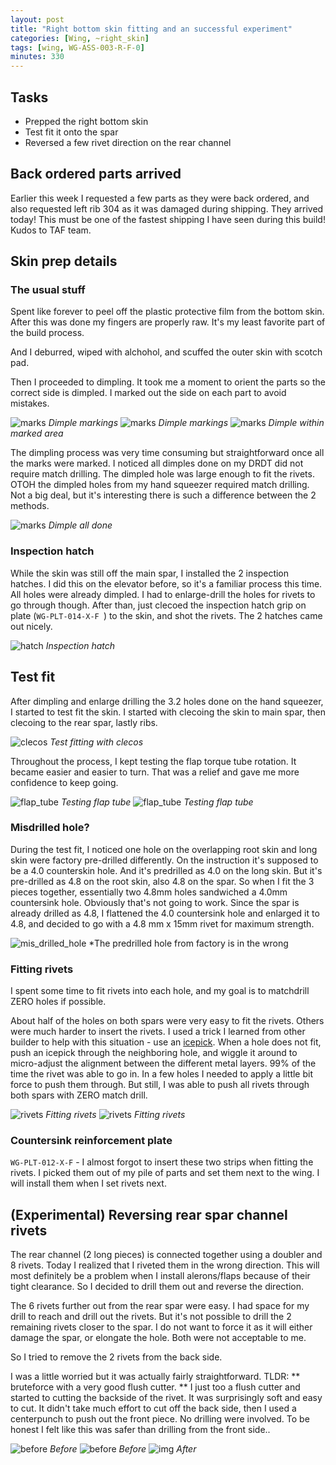 ```yaml
---
layout: post
title: "Right bottom skin fitting and an successful experiment"
categories: [Wing, ~right_skin]
tags: [wing, WG-ASS-003-R-F-0]
minutes: 330
---
```


## Tasks 

* Prepped the right bottom skin
* Test fit it onto the spar
* Reversed a few rivet direction on the rear channel

## Back ordered parts arrived

Earlier this week I requested a few parts as they were back ordered, and also requested left rib 304 as it was damaged during shipping. They arrived today! This must be one of the fastest shipping I have seen during this build! Kudos to TAF team.

## Skin prep details

### The usual stuff

Spent like forever to peel off the plastic protective film from the bottom skin. After this was done my fingers are properly raw. It's my least favorite part of the build process.

And I deburred, wiped with alchohol, and scuffed the outer skin with scotch pad. 

Then I proceeded to dimpling.  It took me a moment to orient the parts so the correct side is dimpled. I marked out the side on each part to avoid mistakes. 

![marks](https://lh3.googleusercontent.com/pw/AP1GczMjrgXJLPl8jJtjDEOkROWpox-Pv_IExwTuj6YdawZMnYp8PyFwt3rpao4AO4aPmX1Z1vlefQ8jvT0sH8AzD5CNJ_0nfTrd1VK2cCluY3NmyH-gEEuV--C6b1ZiFw-aqZKOsO75z-P7YlwjK4BCkIixdA=w2166-h2888-s-no-gm?authuser=3)
*Dimple markings*
![marks](https://lh3.googleusercontent.com/pw/AP1GczMXKLjppurHul8W9Sl-AZT4EzWPCqUdiR0j0QlHy33kDNKeAAL-Pisu6vIch_DGS9tRaQgP1qUxDGVXj6lg4ni9krbkz7SeaKH7y1FDol1bTo7zuvNCNd80jcsh91hvC9qPIh7a71M6tkc0TYA74WKZ7w=w3850-h2888-s-no-gm?authuser=3)
*Dimple markings*
![marks](https://lh3.googleusercontent.com/pw/AP1GczMLgv_gt-0NvOpKSD_DhlXfkVeB_vRefL1gCYAyB5QZg1N5tGpwporsT43-OJW5Ab5QaxIaHRNdKhveTofz_CWjlgDE7kH0xeofeVdTqWIaP7BvH6MluDv0avhZ0-DK9xG5lWmm0__QRIlXy9He6O4O1A=w2166-h2888-s-no-gm?authuser=3)
*Dimple within marked area*

The dimpling process was very time consuming but straightforward once all the marks were marked. I noticed all dimples done on my DRDT did not require match drilling. The dimpled hole was large enough to fit the rivets. OTOH the dimpled holes from my hand squeezer required match drilling. Not a big deal, but it's interesting there is such a difference between the 2 methods.

![marks](https://lh3.googleusercontent.com/pw/AP1GczNlMIUIoCJe7BKwpTFgqGMj1_31148RdFg7y9At_GMlz2Ep41Trk7Jrpci6yyDSMGISE7Geaj4MmoPK37OgkJPyQ0wqhxDvqOoUjF9S02HgXrL4FXky4QiMTsLP-6gr8HKmMavn1v2ty9WcEv2mJMVxfg=w2166-h2888-s-no-gm?authuser=3)
*Dimple all done*

### Inspection hatch

While the skin was still off the main spar, I installed the 2 inspection hatches. I did this on the elevator before, so it's a familiar process this time. All holes were already dimpled. I had to enlarge-drill the holes for rivets to go through though. After than, just clecoed the inspection hatch grip on plate (`WG-PLT-014-X-F
`) to the skin, and shot the rivets. The 2 hatches came out nicely.

![hatch](https://lh3.googleusercontent.com/pw/AP1GczOk1niSYqVgXelGlVP30tssKhLv98B06x1eKwvz0aOljNEaAV_m-1ymzE_ixkPD3nBX9y-pw6HAfWcei6NeyHfXCBk2ZBpo_UgfQ4Jk2062ZRnHEaJ1b_ik_BmYBG14mAmFkZxFkux-A0KSp_7Nnd4PYw=w2166-h2888-s-no-gm?authuser=3)
*Inspection hatch*

## Test fit

After dimpling and enlarge drilling the 3.2 holes done on the hand squeezer, I started to test fit the skin. I started with clecoing the skin to main spar, then clecoing to the rear spar, lastly ribs.

![clecos](https://lh3.googleusercontent.com/pw/AP1GczPrAmSZgWGJ8eSL2ua1yeymnjzQwkPq1N2DjPYlZ91dCVPbQFc_pX28qR_rwN8lvKaobdzCNMr_5CyWEvJYlVw7i3h07wek3x9-n8kKhgVKBrGM1A6eSFEgmmsrQvyJb8UBIre72dj67NQAxm1Eoriy4A=w2166-h2888-s-no-gm?authuser=3)
*Test fitting with clecos*

Throughout the process, I kept testing the flap torque tube rotation. It became easier and easier to turn. That was a relief and gave me more confidence to keep going.

![flap_tube](https://lh3.googleusercontent.com/pw/AP1GczNe2--fBdeXIYs4EFP7xsldEwEiPqOBETaHMZ155bQXcWpL0If88emenHVrvGlLiiNqB_BW12FAUdW54SPVGZs7Cn0m5bOXgIXGPiIwtIGw6ECXR0uf7A-zIaIA9qAuMER6hFXkXbKz9EWJTvjRw9go0g=w2166-h2888-s-no-gm)
*Testing flap tube*
![flap_tube](https://lh3.googleusercontent.com/pw/AP1GczNkdu9Kpd9pGoIvHL8EbeCabzj-uJF30WucSfksuRJoeI4FZU_6ZAbmvp6Vi9PoavuNnOz-620HTb96UiYZ0BFu6bseiz2QU_MwrnPcua9CjxFfyAHNZZKRNKQ7ctHWnmXKxjaM8PKJW51tdPGApQjaag=w2166-h2888-s-no-gm)
*Testing flap tube*

### Misdrilled hole?

During the test fit, I noticed one hole on the overlapping root skin and long skin were factory pre-drilled differently. On the instruction it's supposed to be a 4.0 counterskin hole. And it's predrilled as 4.0 on the long skin. But it's pre-drilled as 4.8 on the root skin, also 4.8 on the spar. So when I fit the 3 pieces together, essentially two 4.8mm holes sandwiched a 4.0mm countersink hole. Obviously that's not going to work.  Since the spar is already drilled as 4.8, I flattened the 4.0 countersink hole and enlarged it to 4.8, and decided to go with a 4.8 mm x 15mm rivet for maximum strength.

![mis_drilled_hole](https://lh3.googleusercontent.com/pw/AP1GczN0emCIGkW2fNlXxyIH0GxfYfeLSNmQtJkIH_7chjuVuZsno_WBr5EfBGgabGfJlmv0RX6tKK8a2Z61ev0VCHjtNCTWNRXLIThSNvJuqXksp4DLMVh1ddHV86FNrQSRLaUFsXCTlEw2crhxDXMFw1IzLw=w2166-h2888-s-no-gm)
*The predrilled hole from factory is in the wrong

### Fitting rivets

I spent some time to fit rivets into each hole, and my goal is to matchdrill ZERO holes if possible. 

About half of the holes on both spars were very easy to fit the rivets. Others were much harder to insert the rivets. I used a trick I learned from other builder to help with this situation - use an [icepick](https://www.amazon.com/Chef-Craft-Select-Handle-Natural/dp/B01LDC38PW). When a hole does not fit, push an icepick through the neighboring hole, and wiggle it around to micro-adjust the alignment between the different metal layers. 99% of the time the rivet was able to go in. In a few holes I needed to apply a little bit force to push them through. But still,  I was able to push all rivets through both spars with ZERO match drill.

![rivets](https://lh3.googleusercontent.com/pw/AP1GczMCsEKaBbkCn3H_7uxkhp73We_OAWNq9e0YpVYDHVvyN_v9W2ir4-W6zsUyr7wQqQItGKekJCP7x9DODXZYb8Tot2XB84VjOtyuVc_Q2ioOOlzkQkt0EKfRvmCPFjdD3nZZxN1ftnQd93DaYpxmu82kog=w2166-h2888-s-no-gm?authuser=3)
*Fitting rivets*
![rivets](https://lh3.googleusercontent.com/pw/AP1GczMJaCYgr_L60XukOn8IddYzZFAUYFWq3j6JEu4FRP0pL8m0XTSwQaW0IYu6TEHFmbvv0519SiQdwJBVCxk7X3YBSkjivbypsdL3RMuw_qACP-pdNRLJSlt-pDQUZQrDgRRjE-OMbn1sfvDQmDpOmJmHSg=w2166-h2888-s-no-gm?authuser=3)
*Fitting rivets*

### Countersink reinforcement plate

`WG-PLT-012-X-F` - I almost forgot to insert these two strips when fitting the rivets. I picked them out of my pile of parts and set them next to the wing. I will install them when I set rivets next.

## (Experimental) Reversing rear spar channel rivets

The rear channel (2 long pieces) is connected together using a doubler and 8 rivets. Today I realized that I riveted them in the wrong direction. This will most definitely be a problem when I install alerons/flaps because of their tight clearance. So I decided to drill them out and reverse the direction.

The 6 rivets further out from the rear spar were easy. I had space for my drill to reach and drill out the rivets. But it's not possible to drill the 2 remaining rivets closer to the spar. I do not want to force it as it will either damage the spar, or elongate the hole. Both were not acceptable to me.

So I tried to remove the 2 rivets from the back side. 

I was a little worried but it was actually fairly straightforward. TLDR: ** bruteforce with a very good flush cutter. ** I just too a flush cutter and started to cutting  the backside of the rivet. It was surprisingly soft and easy to cut. It didn't take much effort to cut off the back side, then I used a centerpunch to push out the front piece. No drilling were involved. To be honest I felt like this was safer than drilling from the front side..

![before](https://lh3.googleusercontent.com/pw/AP1GczOMasUGyDxdg_qg5pWFPEeufWXJ1E0lTkRwJ8qWNAxtWSzOmxVfLMpb76eDuVoP4NXodzZ0VCD57QNWSXn_8o50DAgAMcN3Ga0c77vG860fPXya1yhfB8MoBWjMOiUqBQt0YCUdIRgZ1XYxbDzdsfvUVw=w2166-h2888-s-no-gm?authuser=3)
*Before*
![before](https://lh3.googleusercontent.com/pw/AP1GczPf5Zm4le3U7ADhAKCiyrzO_I7CW1hWGseessonh5MxLOO-1tJII3OcJsp_CnGBV7G00TOVgOf9BGVyy4dxO0hqYWJIVDmQNukb9YSeMEoslLWicWjj1yjDAlTgm33MA3r59Osxc_VQIzJDeKTSOahm0g=w2166-h2888-s-no-gm?authuser=3)
*Before*
![img](https://lh3.googleusercontent.com/pw/AP1GczP-0jJQd9ngBc-h-520IoggyZNjhOwICL-XOOz7q-fNlEayshZ8PSGcQFnwQSLmbcUHR21ygx9iQNiBThYLs3pnBlAV-xwM0Z5wvg-ArLHP939ldBS_HpZN7mq1G-IgFbHg5D9xWOWxLkZKtqiQtX1_9Q=w2166-h2888-s-no-gm)
*After*